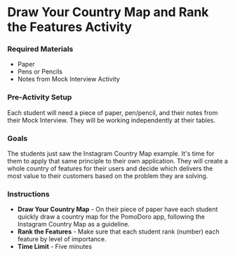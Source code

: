 # Draw Your Country Map and Rank the Features Activity

### Required Materials
  * Paper
  * Pens or Pencils
  * Notes from Mock Interview Activity

### Pre-Activity Setup
  Each student will need a piece of paper, pen/pencil, and their notes from their Mock Interview.  They will be working independently at their tables.

### Goals
  The students just saw the Instagram Country Map example.  It's time for them to apply that same principle to their own application.  They will create a whole country of features for their users and decide which delivers the most value to their customers based on the problem they are solving.

### Instructions
  * **Draw Your Country Map** - On their piece of paper have each student quickly draw a country map for the PomoDoro app, following the Instagram Country Map as a guideline.
  * **Rank the Features** - Make sure that each student rank (number) each feature by level of importance.
  * **Time Limit** - Five minutes
